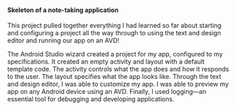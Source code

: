 #### Skeleton of a note-taking application

<p>This project pulled together everything I had learned so far about starting and configuring a project all the way through to using the text and design editor and running our app on an AVD!

The Android Studio wizard created a project for my app, configured to my specifications. It created an empty activity and layout with a default template code. The activity controls what the app does and how it responds to the user. The layout specifies what the app looks like. Through the text and design editor, I was able to customize my app. I was able to preview my app on any Android device using an AVD. Finally, I used logging—an essential tool for debugging and developing applications. </p>